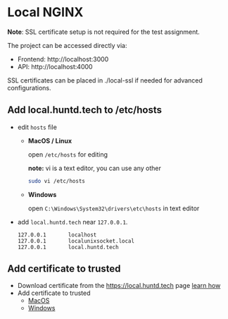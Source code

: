 # Local NGINX
**Note**: SSL certificate setup is not required for the test assignment.

The project can be accessed directly via:
- Frontend: http://localhost:3000
- API: http://localhost:4000

SSL certificates can be placed in ./local-ssl if needed for advanced configurations.

## Add local.huntd.tech to /etc/hosts

- edit `hosts` file

  - **MacOS / Linux**

    open `/etc/hosts` for editing

    **note:** vi is a text editor, you can use any other
      ```bash
      sudo vi /etc/hosts
      ```
  - **Windows**

    open `C:\Windows\System32\drivers\etc\hosts` in text editor

- add `local.huntd.tech` near `127.0.0.1`.
    ```
    127.0.0.1       localhost
    127.0.0.1       localunixsocket.local
    127.0.0.1       local.huntd.tech
    ```

## Add certificate to trusted
- Download certificate from the https://local.huntd.tech page [learn how](https://medium.com/@menakajain/export-download-ssl-certificate-from-server-site-url-bcfc41ea46a2)
- Add certificate to trusted
    - [MacOS](https://tosbourn.com/getting-os-x-to-trust-self-signed-ssl-certificates/)
    - [Windows](https://community.spiceworks.com/how_to/1839-installing-self-signed-ca-certificate-in-windows)
